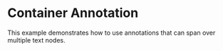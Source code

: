 # Container Annotation

This example demonstrates how to use annotations that can span over multiple
text nodes.
